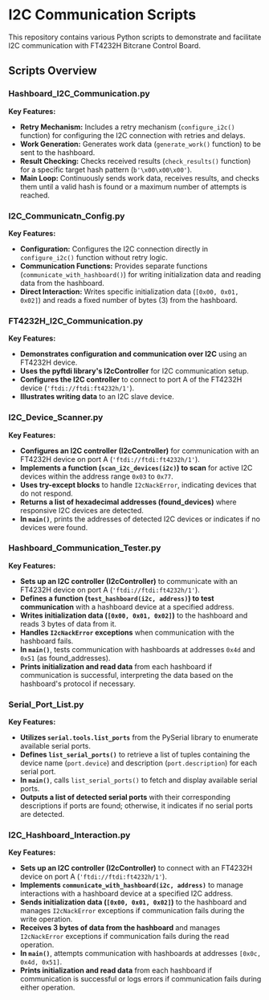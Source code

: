 # I2C Communication Scripts

This repository contains various Python scripts to demonstrate and facilitate I2C communication with FT4232H Bitcrane Control Board.

## Scripts Overview

### Hashboard_I2C_Communication.py

**Key Features:**
- **Retry Mechanism:** Includes a retry mechanism (`configure_i2c()` function) for configuring the I2C connection with retries and delays.
- **Work Generation:** Generates work data (`generate_work()` function) to be sent to the hashboard.
- **Result Checking:** Checks received results (`check_results()` function) for a specific target hash pattern (`b'\x00\x00\x00'`).
- **Main Loop:** Continuously sends work data, receives results, and checks them until a valid hash is found or a maximum number of attempts is reached.

### I2C_Communicatn_Config.py

**Key Features:**
- **Configuration:** Configures the I2C connection directly in `configure_i2c()` function without retry logic.
- **Communication Functions:** Provides separate functions (`communicate_with_hashboard()`) for writing initialization data and reading data from the hashboard.
- **Direct Interaction:** Writes specific initialization data (`[0x00, 0x01, 0x02]`) and reads a fixed number of bytes (3) from the hashboard.

### FT4232H_I2C_Communication.py

**Key Features:**
- **Demonstrates configuration and communication over I2C** using an FT4232H device.
- **Uses the pyftdi library's I2cController** for I2C communication setup.
- **Configures the I2C controller** to connect to port A of the FT4232H device (`'ftdi://ftdi:ft4232h/1'`).
- **Illustrates writing data** to an I2C slave device.

### I2C_Device_Scanner.py

**Key Features:**
- **Configures an I2C controller (I2cController)** for communication with an FT4232H device on port A (`'ftdi://ftdi:ft4232h/1'`).
- **Implements a function (`scan_i2c_devices(i2c)`) to scan** for active I2C devices within the address range `0x03` to `0x77`.
- **Uses try-except blocks** to handle `I2cNackError`, indicating devices that do not respond.
- **Returns a list of hexadecimal addresses (found_devices)** where responsive I2C devices are detected.
- **In `main()`**, prints the addresses of detected I2C devices or indicates if no devices were found.

### Hashboard_Communication_Tester.py

**Key Features:**
- **Sets up an I2C controller (I2cController)** to communicate with an FT4232H device on port A (`'ftdi://ftdi:ft4232h/1'`).
- **Defines a function (`test_hashboard(i2c, address)`) to test communication** with a hashboard device at a specified address.
- **Writes initialization data (`[0x00, 0x01, 0x02]`)** to the hashboard and reads 3 bytes of data from it.
- **Handles `I2cNackError` exceptions** when communication with the hashboard fails.
- **In `main()`**, tests communication with hashboards at addresses `0x4d` and `0x51` (as found_addresses).
- **Prints initialization and read data** from each hashboard if communication is successful, interpreting the data based on the hashboard's protocol if necessary.

### Serial_Port_List.py

**Key Features:**
- **Utilizes `serial.tools.list_ports`** from the PySerial library to enumerate available serial ports.
- **Defines `list_serial_ports()`** to retrieve a list of tuples containing the device name (`port.device`) and description (`port.description`) for each serial port.
- **In `main()`**, calls `list_serial_ports()` to fetch and display available serial ports.
- **Outputs a list of detected serial ports** with their corresponding descriptions if ports are found; otherwise, it indicates if no serial ports are detected.

### I2C_Hashboard_Interaction.py

**Key Features:**
- **Sets up an I2C controller (I2cController)** to connect with an FT4232H device on port A (`'ftdi://ftdi:ft4232h/1'`).
- **Implements `communicate_with_hashboard(i2c, address)`** to manage interactions with a hashboard device at a specified I2C address.
- **Sends initialization data (`[0x00, 0x01, 0x02]`)** to the hashboard and manages `I2cNackError` exceptions if communication fails during the write operation.
- **Receives 3 bytes of data from the hashboard** and manages `I2cNackError` exceptions if communication fails during the read operation.
- **In `main()`**, attempts communication with hashboards at addresses `[0x0c, 0x4d, 0x51]`.
- **Prints initialization and read data** from each hashboard if communication is successful or logs errors if communication fails during either operation.
